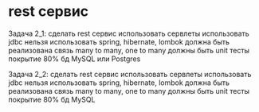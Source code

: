 # rest сервис
Задача 2_1:
сделать rest сервис
использовать сервлеты
использовать jdbc
нельзя использовать spring, hibernate, lombok
должна быть реализована связь many to many, one to many
должны быть unit тесты покрытие 80%
бд MySQL или Postgres

Задача 2_2:
сделать rest сервис
использовать сервлеты
использовать jdbc
нельзя использовать spring, hibernate, lombok
должна быть реализована связь many to many, one to many
должны быть unit тесты покрытие 80%
бд  MySQL




